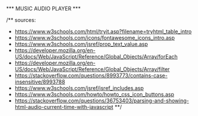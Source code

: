 *** MUSIC AUDIO PLAYER ***


/** sources:
 * https://www.w3schools.com/html/tryit.asp?filename=tryhtml_table_intro
 * https://www.w3schools.com/icons/fontawesome_icons_intro.asp
 * https://www.w3schools.com/jsref/prop_text_value.asp
 * https://developer.mozilla.org/en-US/docs/Web/JavaScript/Reference/Global_Objects/Array/forEach
 * https://developer.mozilla.org/en-US/docs/Web/JavaScript/Reference/Global_Objects/Array/filter
 * https://stackoverflow.com/questions/8993773/contains-case-insensitive/8993788
 * https://www.w3schools.com/jsref/jsref_includes.asp
 * https://www.w3schools.com/howto/howto_css_icon_buttons.asp
 * https://stackoverflow.com/questions/36753403/parsing-and-showing-html-audio-current-time-with-javascript
 **/ 
